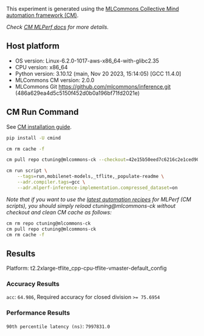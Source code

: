 This experiment is generated using the [MLCommons Collective Mind automation framework (CM)](https://github.com/mlcommons/ck).

*Check [CM MLPerf docs](https://github.com/mlcommons/ck/tree/master/docs/mlperf) for more details.*

## Host platform

* OS version: Linux-6.2.0-1017-aws-x86_64-with-glibc2.35
* CPU version: x86_64
* Python version: 3.10.12 (main, Nov 20 2023, 15:14:05) [GCC 11.4.0]
* MLCommons CM version: 2.0.0
* MLCommons Git https://github.com/mlcommons/inference.git (486a629ea4d5c5150f452d0b0a196bf71fd2021e)


## CM Run Command

See [CM installation guide](https://github.com/mlcommons/ck/blob/master/docs/installation.md).

```bash
pip install -U cmind

cm rm cache -f

cm pull repo ctuning@mlcommons-ck --checkout=42e15b50eed7c6216c2e1ced9078cc9bde987eac

cm run script \
	--tags=run,mobilenet-models,_tflite,_populate-readme \
	--adr.compiler.tags=gcc \
	--adr.mlperf-inference-implementation.compressed_dataset=on
```
*Note that if you want to use the [latest automation recipes](https://access.cknowledge.org/playground/?action=scripts) for MLPerf (CM scripts),
 you should simply reload ctuning@mlcommons-ck without checkout and clean CM cache as follows:*

```bash
cm rm repo ctuning@mlcommons-ck
cm pull repo ctuning@mlcommons-ck
cm rm cache -f

```

## Results

Platform: t2.2xlarge-tflite_cpp-cpu-tflite-vmaster-default_config

### Accuracy Results 
`acc`: `64.986`, Required accuracy for closed division `>= 75.6954`

### Performance Results 
`90th percentile latency (ns)`: `7997831.0`
